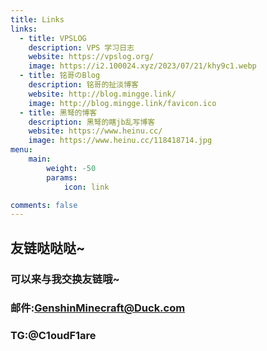 ```yaml
---
title: Links
links:
  - title: VPSLOG
    description: VPS 学习日志
    website: https://vpslog.org/
    image: https://i2.100024.xyz/2023/07/21/khy9c1.webp
  - title: 铭哥のBlog
    description: 铭哥的扯淡博客
    website: http://blog.mingge.link/
    image: http://blog.mingge.link/favicon.ico
  - title: 黑弩的博客
    description: 黑弩的瞎jb乱写博客
    website: https://www.heinu.cc/
    image: https://www.heinu.cc/118418714.jpg
menu:
    main: 
        weight: -50
        params:
            icon: link

comments: false
---
```

<!--
To use this feature, add `links` section to frontmatter.

This page's frontmatter:

```yaml
links:
  - title: GitHub
    description: GitHub is the world's largest software development platform.
    website: https://github.com
    image: https://github.githubassets.com/images/modules/logos_page/GitHub-Mark.png
  - title: TypeScript
    description: TypeScript is a typed superset of JavaScript that compiles to plain JavaScript.
    website: https://www.typescriptlang.org
    image: ts-logo-128.jpg
```

`image` field accepts both local and external images.

-->
## 友链哒哒哒~
### 可以来与我交换友链哦~
### 邮件:GenshinMinecraft@Duck.com
### TG:@C1oudF1are
